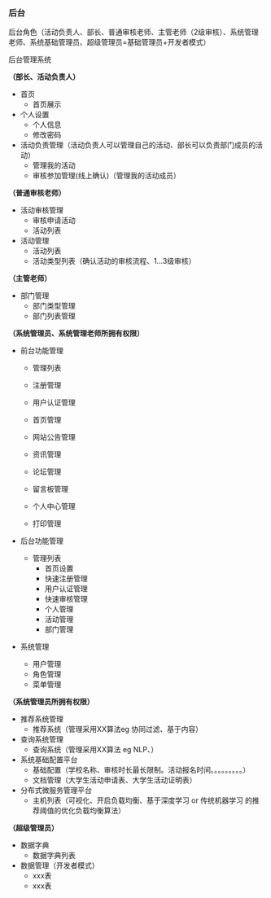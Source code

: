 ### 后台

后台角色（活动负责人、部长、普通审核老师、主管老师（2级审核）、系统管理老师、系统基础管理员、超级管理员=基础管理员+开发者模式）

后台管理系统

**（部长、活动负责人）**

- 首页
  - 首页展示
- 个人设置
  - 个人信息
  - 修改密码
- 活动负责管理（活动负责人可以管理自己的活动、部长可以负责部门成员的活动）
  - 管理我的活动
  - 审核参加管理(线上确认)（管理我的活动成员）

**（普通审核老师）**

- 活动审核管理
  - 审核申请活动
  - 活动列表
- 活动管理
  - 活动列表
  - 活动类型列表（确认活动的审核流程、1...3级审核）

**（主管老师）**

- 部门管理
  - 部门类型管理
  - 部门列表管理

**（系统管理员、系统管理老师所拥有权限）** 

- 前台功能管理

  - 管理列表
  - 注册管理
  - 用户认证管理
  - 首页管理
  - 网站公告管理
  - 资讯管理
  - 论坛管理


  - 留言板管理


  - 个人中心管理
  - 打印管理

- 后台功能管理

  - 管理列表
    - 首页设置
    - 快速注册管理
    - 用户认证管理
    - 快速审核管理
    - 个人管理
    - 活动管理
    - 部门管理

- 系统管理

  - 用户管理
  - 角色管理
  - 菜单管理

**（系统管理员所拥有权限）**

- 推荐系统管理
  - 推荐系统（管理采用XX算法eg 协同过滤、基于内容）
- 查询系统管理
  - 查询系统（管理采用XX算法 eg NLP、）
- 系统基础配置平台
  - 基础配置（学校名称、审核时长最长限制。活动报名时间。。。。。。。。。）
  - 文档管理（大学生活动申请表、大学生活动证明表）
- 分布式微服务管理平台
  - 主机列表（可视化、开启负载均衡、基于深度学习 or 传统机器学习 的推荐阈值的优化负载均衡算法）

**（超级管理员）**

- 数据字典
  - 数据字典列表
- 数据管理（开发者模式）
  - xxx表
  - xxx表



